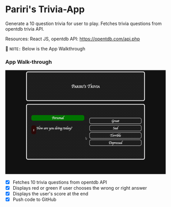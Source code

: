 # Pariri's Trivia-App
Generate a 10 question trivia for user to play. Fetches trivia questions from opentdb trivia API.

Resources: React JS, opentdb API: https://opentdb.com/api.php

📝 `NOTE:` Below is the App Walkthrough
### App Walk-through
![pariri's trivia](pariri-trivia.gif)

- [x] Fetches 10 trivia questions from opentdb API
- [x] Displays red or green if user chooses the wrong or right answer
- [x] Displays the user's score at the end
- [x] Push code to GitHub
